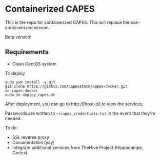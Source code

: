 # Containerized CAPES

This is the repo for containerized CAPES. This will replace the non-containerized version.

Beta version!

## Requirements
* Clean CentOS system

To deploy
```
sudo yum install -y git
git clone https://github.com/capesstack/capes-docker.git
cd capes-docker
sudo sh deploy_capes.sh
```

After deployment, you can go to http://[host-ip] to view the services.

Passwords are written to `~/capes_credentials.txt` in the event that they're needed.

To do:
* SSL reverse proxy
* Documentation (yay)
* Integrate additional services from TheHive Project (Hippocampe, Cortex)
